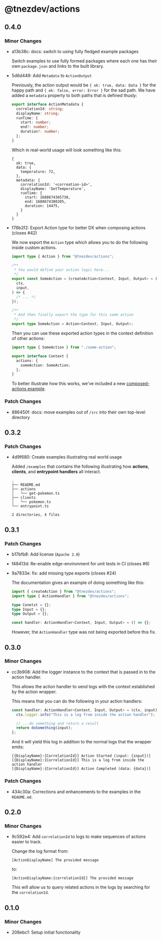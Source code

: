 # @tnezdev/actions

## 0.4.0

### Minor Changes

- a13b38c: docs: switch to using fully fledged example packages

  Switch examples to use fully formed packages where each one has their own `package.json` and links to the built library.

- 5d6d449: Add `Metadata` to `ActionOutput`

  Previously, the action output would be `{ ok: true, data: Data }` for the happy path and `{ ok: false, error: Error }` for the sad path. We have added a `metadata` property to both paths that is defined thusly:

  ```ts
  export interface ActionMetadata {
    correlationId: string;
    displayName: string;
    runTime: {
      start: number;
      end?: number;
      duration?: number;
    };
  }
  ```

  Which in real-world usage will look something like this:

  ```
  {
    ok: true,
    data: {
      temperature: 72,
    },
    metadata: {
      correlationId: '<correation-id>',
      displayName: 'GetTemperature',
      runTime: {
        start: 1688674365730,
        end: 1688674380205,
        duration: 14475,
      }
    }
  }
  ```

- f76b2f2: Export Action type for better DX when composing actions (closes #42)

  We now export the `Action` type which allows you to do the following inside custom actions.

  ```ts
  import type { Action } from "@tnezdev/actions";

  /**
   * You would define your action logic here...
   */
  export const SomeAction = (createAction<Context, Input, Output> = (
    ctx,
    input,
  ) => {
    /* ... */
  });

  /**
   * And then finally export the type for this same action
   */
  export type SomeAction = Action<Context, Input, Output>;
  ```

  Then you can use these exported action types in the context definition of other actions:

  ```ts
  import type { SomeAction } from "./some-action";

  export interface Context {
    actions: {
      someAction: SomeAction;
    };
  }
  ```

  To better illustrate how this works, we've included a new [composed-actions example](/examples/composed-actions/README.md).

### Patch Changes

- 886450f: docs: move examples out of `/src` into their own top-level directory

## 0.3.2

### Patch Changes

- 4d9f680: Create examples illustrating real world usage

  Added `/examples` that contains the following illustrating how **actions**, **clients**, and **entrypoint handlers** all interact.

  ```
  .
  ├── README.md
  ├── actions
  │   └── get-pokemon.ts
  ├── clients
  │   └── pokemon.ts
  └── entrypoint.ts

  2 directories, 4 files
  ```

## 0.3.1

### Patch Changes

- b17bfb8: Add license (`Apache 2.0`)
- f48413d: Re-enable edge-environment for unit tests in CI (closes #6)
- 9a7833e: fix: add missing type exports (closes #24)

  The documentation gives an example of doing something like this:

  ```ts
  import { createAction } from "@tnezdev/actions";
  import type { ActionHandler } from "@tnezdev/actions";

  type Conetxt = {};
  type Input = {};
  type Output = {};

  const handler: ActionHandler<Context, Input, Output> = () => {};
  ```

  However, the `ActionHandler` type was not being exported before this fix.

## 0.3.0

### Minor Changes

- cc3b908: Add the logger instance to the context that is passed in to the action handler.

  This allows the action handler to send logs with the context established by the action wrapper.

  This means that you can do the following in your action handlers:

  ```ts
  const handler: ActionHandler<Context, Input, Output> = (ctx, input) => {
    ctx.logger.info("This is a log from inside the action handler");

    // ...do something and return a result
    return doSomething(input);
  };
  ```

  And it will yield this log in addition to the normal logs that the wrapper emits:

  ```
  [{DisplayName}:{CorrelationId}] Action Started (input: {input})]
  [{DisplayName}:{CorrelationId}] This is a log from inside the action handler
  [{DisplayName}:{CorrelationId}] Action Completed (data: {data})]
  ```

### Patch Changes

- 434c30a: Corrections and enhancements to the examples in the `README.md`.

## 0.2.0

### Minor Changes

- 9c592e4: Add `correlationId` to logs to make sequences of actions easier to track.

  Change the log format from:

  ```
  [ActionDisplayName] The provided message
  ```

  to:

  ```
  [ActionDisplayName:{correlationId}] The provided message
  ```

  This will allow us to query related actions in the logs by searching for the `correlationId`.

## 0.1.0

### Minor Changes

- 208ebc1: Setup initial functionality
